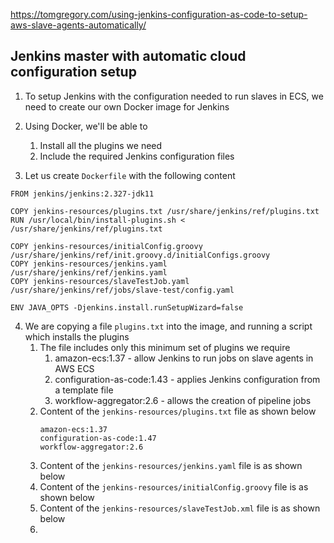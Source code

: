 https://tomgregory.com/using-jenkins-configuration-as-code-to-setup-aws-slave-agents-automatically/

## Jenkins master with automatic cloud configuration setup 
1. To setup Jenkins with the configuration needed to run slaves in ECS, we need to create our own Docker image for Jenkins

2. Using Docker, we'll be able to
   1. Install all the plugins we need 
   2. Include the required Jenkins configuration files 

3. Let us create `Dockerfile` with the following content 
```shell
FROM jenkins/jenkins:2.327-jdk11

COPY jenkins-resources/plugins.txt /usr/share/jenkins/ref/plugins.txt
RUN /usr/local/bin/install-plugins.sh < /usr/share/jenkins/ref/plugins.txt

COPY jenkins-resources/initialConfig.groovy /usr/share/jenkins/ref/init.groovy.d/initialConfigs.groovy
COPY jenkins-resources/jenkins.yaml /usr/share/jenkins/ref/jenkins.yaml
COPY jenkins-resources/slaveTestJob.yaml /usr/share/jenkins/ref/jobs/slave-test/config.yaml

ENV JAVA_OPTS -Djenkins.install.runSetupWizard=false

```
4. We are copying a file `plugins.txt` into the image, and running a script which installs the plugins 
   1. The file includes only this minimum set of plugins we require
      1. amazon-ecs:1.37 - allow Jenkins to run jobs on slave agents in AWS ECS 
      2. configuration-as-code:1.43 - applies Jenkins configuration from a template file 
      3. workflow-aggregator:2.6 - allows the creation of pipeline jobs
   2. Content of the `jenkins-resources/plugins.txt` file as shown below
      ```text
      amazon-ecs:1.37
      configuration-as-code:1.47
      workflow-aggregator:2.6
      ```
   3. Content of the `jenkins-resources/jenkins.yaml` file is as shown below
   4. Content of the `jenkins-resources/initialConfig.groovy` file is as shown below
   5. Content of the `jenkins-resources/slaveTestJob.xml` file is as shown below
   6. 